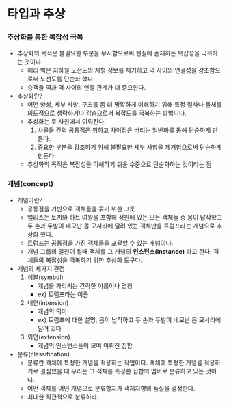# 타입과 추상
### 추상화를 통한 복잡성 극복
- 추상화의 목적은 불필요한 부분을 무시함으로써 현실에 존재하는 복잡성을 극복하는 것이다.
    - 해리 벡은 지하철 노선도의 지형 정보를 제거하고 역 사이의 연결성을 강조함으로써 노선도를 단순화 했다.
    - 승객들 역과 역 사이의 연결 관계가 더 중요한다. 
- 추상화란?
    - 어떤 양상, 세부 사항, 구조를 좀 더 명확하게 이해하기 위해 특정 절차나 물체를 의도적으로 생략하거나 감춤으로써 복잡도를 극복하는 방법니다.
    - 추상화는 두 차원에서 이뤄진다.
        1. 사물들 간의 공통점은 취하고 차이점은 버리는 일반화를 통해 단순하게 만든다.
        2. 중요한 부분을 강조하기 위해 불필요한 세부 사항을 제거함으로써 단순하게 만든다.
    - 추상화의 목적은 복잡성을 이해하기 쉬운 수준으로 단순화하는 것이라는 점 

### 개념(concept)
- 개념이란?
    - 공통점을 기반으로 객체들을 묶기 위한 그릇
    - 앨리스는 토끼와 하트 여왕을 포함해 정원에 있는 모든 객체들 중 몸이 납작학고 두 손과 두발이 네모난 몸 모서리에 달려 있는 객체만을 트럼프라는 개념으로 추상화 했다.
    - 트럼프는 공통점을 가진 객체들을 포괄할 수 있는 개념이다.
    - 개념 그룹의 일원이 될때 객체를 그 개념의 **인스턴스(instance)** 라고 한다.
    객체들의 복잡성을 극복하기 위한 추상화 도구다. 
- 개념의 세가지 관점
    1. 심볼(symbol) 
        - 개념을 가리키는 간략한 이름이나 명칭
        - ex) 트럼프라는 이름
    2. 내연(intension)
        - 개념의 의미
        - ex) 트럼프에 대한 설명, 몸이 납작하고 두 손과 두발이 네모난 몸 모서리에 달려 있다
    3. 외연(extension)
        - 개념의 인스턴스들이 모여 이뤄진 집합
- 분류(classification)
    - 분류란 객체에 특정한 개념을 적용하는 작업이다. 객체에 특정한 개념을 적용하기로 결심했을 때 우리는 그 객체를 특정한 집합의 멤버로 분류하고 있는 것이다. 
    - 어떤 객체를 어떤 개념으로 분류할지가 객체지향의 품질을 결정한다. 
    - 최대한 직관적으로 분류하라.
    
    
